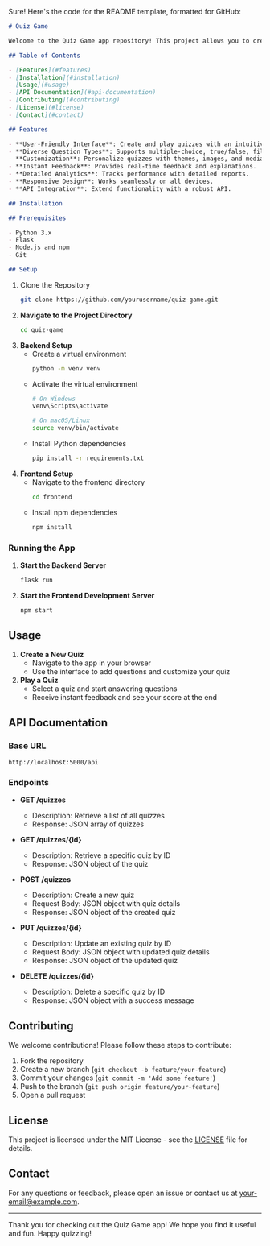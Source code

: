 Sure! Here's the code for the README template, formatted for GitHub:

```markdown
# Quiz Game

Welcome to the Quiz Game app repository! This project allows you to create and play custom quiz games. Built with HTML, CSS, JavaScript, and Python Flask, it features a user-friendly interface and an API for extended functionality.

## Table of Contents

- [Features](#features)
- [Installation](#installation)
- [Usage](#usage)
- [API Documentation](#api-documentation)
- [Contributing](#contributing)
- [License](#license)
- [Contact](#contact)

## Features

- **User-Friendly Interface**: Create and play quizzes with an intuitive interface.
- **Diverse Question Types**: Supports multiple-choice, true/false, fill-in-the-blank, and matching questions.
- **Customization**: Personalize quizzes with themes, images, and media.
- **Instant Feedback**: Provides real-time feedback and explanations.
- **Detailed Analytics**: Tracks performance with detailed reports.
- **Responsive Design**: Works seamlessly on all devices.
- **API Integration**: Extend functionality with a robust API.

## Installation

## Prerequisites

- Python 3.x
- Flask
- Node.js and npm
- Git

## Setup
```
1. Clone the Repository
   ```sh
   git clone https://github.com/yourusername/quiz-game.git
   ```
2. **Navigate to the Project Directory**
   ```sh
   cd quiz-game
   ```
3. **Backend Setup**
   - Create a virtual environment
     ```sh
     python -m venv venv
     ```
   - Activate the virtual environment
     ```sh
     # On Windows
     venv\Scripts\activate

     # On macOS/Linux
     source venv/bin/activate
     ```
   - Install Python dependencies
     ```sh
     pip install -r requirements.txt
     ```
4. **Frontend Setup**
   - Navigate to the frontend directory
     ```sh
     cd frontend
     ```
   - Install npm dependencies
     ```sh
     npm install
     ```

### Running the App

1. **Start the Backend Server**
   ```sh
   flask run
   ```
2. **Start the Frontend Development Server**
   ```sh
   npm start
   ```

## Usage

1. **Create a New Quiz**
   - Navigate to the app in your browser
   - Use the interface to add questions and customize your quiz
2. **Play a Quiz**
   - Select a quiz and start answering questions
   - Receive instant feedback and see your score at the end

## API Documentation

### Base URL
```
http://localhost:5000/api
```

### Endpoints

- **GET /quizzes**
  - Description: Retrieve a list of all quizzes
  - Response: JSON array of quizzes

- **GET /quizzes/{id}**
  - Description: Retrieve a specific quiz by ID
  - Response: JSON object of the quiz

- **POST /quizzes**
  - Description: Create a new quiz
  - Request Body: JSON object with quiz details
  - Response: JSON object of the created quiz

- **PUT /quizzes/{id}**
  - Description: Update an existing quiz by ID
  - Request Body: JSON object with updated quiz details
  - Response: JSON object of the updated quiz

- **DELETE /quizzes/{id}**
  - Description: Delete a specific quiz by ID
  - Response: JSON object with a success message

## Contributing

We welcome contributions! Please follow these steps to contribute:

1. Fork the repository
2. Create a new branch (`git checkout -b feature/your-feature`)
3. Commit your changes (`git commit -m 'Add some feature'`)
4. Push to the branch (`git push origin feature/your-feature`)
5. Open a pull request

## License

This project is licensed under the MIT License - see the [LICENSE](LICENSE) file for details.

## Contact

For any questions or feedback, please open an issue or contact us at [your-email@example.com](mailto:your-email@example.com).

---

Thank you for checking out the Quiz Game app! We hope you find it useful and fun. Happy quizzing!
```
